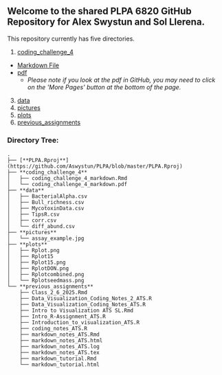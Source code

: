 ## Welcome to the shared PLPA 6820 GitHub Repository for Alex Swystun and Sol Llerena.

This repository currently has five directories. 
1. [coding_challenge_4](https://github.com/Aswystun/PLPA/tree/master/coding_challenge_4)
- [Markdown File](https://github.com/Aswystun/PLPA/blob/master/coding_challenge_4/coding_challenge_4_markdown.Rmd)
- [pdf](https://github.com/Aswystun/PLPA/blob/master/coding_challenge_4/coding_challenge_4_markdown.pdf)
  - *Please note if you look at the pdf in GitHub, you may need to click on the 'More Pages' button at the bottom of the page.*
3. [data](https://github.com/Aswystun/PLPA/tree/master/data)
4. [pictures](https://github.com/Aswystun/PLPA/tree/master/pictures)
5. [plots](https://github.com/Aswystun/PLPA/tree/master/plots)
6. [previous_assignments](https://github.com/Aswystun/PLPA/tree/master/previous_assignments)


### Directory Tree:
```
.
├── [**PLPA.Rproj**](https://github.com/Aswystun/PLPA/blob/master/PLPA.Rproj)
├── **coding_challenge_4**
│   ├── coding_challenge_4_markdown.Rmd
│   └── coding_challenge_4_markdown.pdf
├── **data**
│   ├── BacterialAlpha.csv
│   ├── Bull_richness.csv
│   ├── MycotoxinData.csv
│   ├── TipsR.csv
│   ├── corr.csv
│   └── diff_abund.csv
├── **pictures**
│   └── assay_example.jpg
├── **plots**
│   ├── Rplot.png
│   ├── Rplot15
│   ├── Rplot15.png
│   ├── RplotDON.png
│   ├── Rplotcombined.png
│   └── Rplotseedmass.png
└── **previous_assignments**
    ├── Class_2_6_2025.Rmd
    ├── Data_Visualization_Coding_Notes_2_ATS.R
    ├── Data_Visualization_Coding_Notes_ATS.R
    ├── Intro to Visualization ATS SL.Rmd
    ├── Intro_R-Assignment_ATS.R
    ├── Introduction_to_visualization_ATS.R
    ├── coding_notes_ATS.R
    ├── markdown_notes_ATS.Rmd
    ├── markdown_notes_ATS.html
    ├── markdown_notes_ATS.log
    ├── markdown_notes_ATS.tex
    ├── markdown_tutorial.Rmd
    └── markdown_tutorial.html
```
